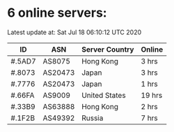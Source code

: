 # 6 online servers:

Latest update at: Sat Jul 18 06:10:12 UTC 2020

| ID | ASN | Server Country | Online |
| -- | --- | -------------- | ------ |
| #.5AD7 | AS8075 | Hong Kong | 3 hrs |
| #.8073 | AS20473 | Japan | 3 hrs |
| #.7776 | AS20473 | Japan | 1 hrs |
| #.66FA | AS9009 | United States | 19 hrs |
| #.33B9 | AS63888 | Hong Kong | 2 hrs |
| #.1F2B | AS49392 | Russia | 7 hrs |

